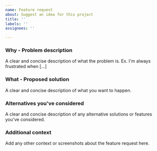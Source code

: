 ```yaml
---
name: Feature request
about: Suggest an idea for this project
title: ''
labels: ''
assignees: ''

---
```


### Why - Problem description
A clear and concise description of what the problem is. Ex. I'm always frustrated when [...]

### What - Proposed solution
A clear and concise description of what you want to happen.

### Alternatives you've considered
A clear and concise description of any alternative solutions or features you've considered.

### Additional context
Add any other context or screenshots about the feature request here.
